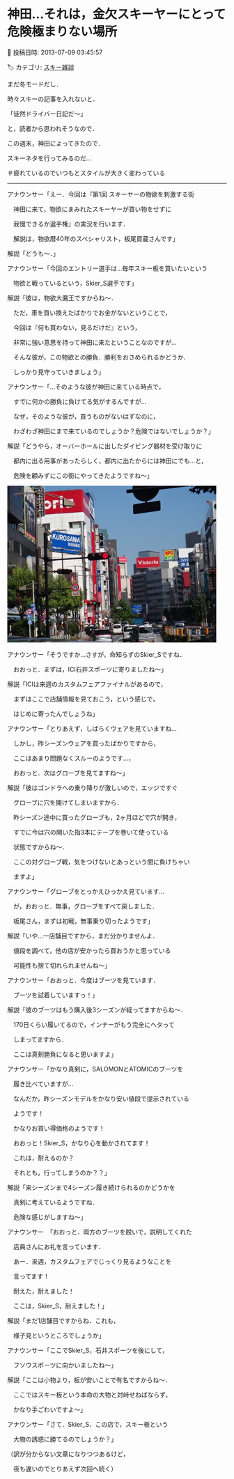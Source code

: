 # 神田…それは，金欠スキーヤーにとって危険極まりない場所

📅 投稿日時: 2013-07-09 03:45:57

🏷️ カテゴリ: [スキー雑談](c1f9d2cb7478308da16419928ea3945e9.md)

まだ冬モードだし．


時々スキーの記事を入れないと．


「徒然ドライバー日記だ～」


と，読者から思われそうなので．





この週末，神田によってきたので．


スキーネタを行ってみるのだ…


＃疲れているのでいつもとスタイルが大きく変わっている


--------


アナウンサー「えー．今回は『第1回 スキーヤーの物欲を刺激する街


　神田に来て，物欲にまみれたスキーヤーが買い物をせずに


　我慢できるか選手権』の実況を行います．


　解説は，物欲暦40年のスペシャリスト，板尾買蔵さんです」





解説「どうも～．」





アナウンサー「今回のエントリー選手は…毎年スキー板を買いたいという


　物欲と戦っているという，Skier_S選手です」





解説「彼は，物欲大魔王ですからね～．


　ただ，車を買い換えたばかりでお金がないということで，


　今回は『何も買わない，見るだけだ』という，


　非常に強い意思を持って神田に来たということなのですが…


　そんな彼が，この物欲との勝負．勝利をおさめられるかどうか．


　しっかり見守っていきましょう」





アナウンサー「…そのような彼が神田に来ている時点で，


　すでに何かの勝負に負けてる気がするんですが…


　なぜ，そのような彼が，買うものがないはずなのに，


　わざわざ神田にまで来ているのでしょうか？危険ではないでしょうか？」





解説「どうやら，オーバーホールに出したダイビング器材を受け取りに


　都内に出る用事があったらしく，都内に出たからには神田にでも…と，


　危険を顧みずにこの街にやってきたようですね～」







![10738b5821499104c35d64aca7a59306.jpg](images/10738b5821499104c35d64aca7a59306.jpg)







アナウンサー「そうですか…さすが，命知らずのSkier_Sですね．


　おおっと．まずは，ICI石井スポーツに寄りましたね～」





解説「ICIは来週のカスタムフェアファイナルがあるので，


　まずはここで店舗情報を見ておこう，という感じで，


　はじめに寄ったんでしょうね」





アナウンサー「とりあえず，しばらくウェアを見ていますね…


　しかし，昨シーズンウェアを買ったばかりですから，


　ここはあまり問題なくスルーのようです…，


　おおっと．次はグローブを見てますね～」





解説「彼はゴンドラへの乗り降りが激しいので，エッジですぐ


　グローブに穴を開けてしまいますから．


　昨シーズン途中に買ったグローブも，2ヶ月ほどで穴が開き，


　すでに今は穴の開いた指3本にテープを巻いて使っている


　状態ですからね～．


　ここの対グローブ戦，気をつけないとあっという間に負けちゃい


　ますよ」





アナウンサー「グローブをとっかえひっかえ見ています…


　が，おおっと．無事，グローブをすべて戻しました．


　板尾さん，まずは初戦，無事乗り切ったようです」





解説「いや…一店舗目ですから，まだ分かりませんよ．


　値段を調べて，他の店が安かったら買おうかと思っている


　可能性も捨て切れられませんね～」





アナウンサー「おおっと．今度はブーツを見ています．


　ブーツを試着していますっ！」





解説「彼のブーツはもう購入後3シーズンが経ってますからね～．


　170日くらい履いてるので，インナーがもう完全にヘタって


　しまってますから．


　ここは真剣勝負になると思いますよ」





アナウンサー「かなり真剣に，SALOMONとATOMICのブーツを


　履き比べていますが…


　なんだか，昨シーズンモデルをかなり安い値段で提示されている


　ようです！


　かなりお買い得価格のようです！


　おおっと！Skier_S，かなり心を動かされてます！


　これは，耐えるのか？


　それとも，行ってしまうのか？？」





解説「来シーズンまで4シーズン履き続けられるのかどうかを


　真剣に考えているようですね．


　危険な感じがしますね～」





アナウンサー　「おおっと．両方のブーツを脱いで，説明してくれた


　店員さんにお礼を言っています．


　あー．来週，カスタムフェアでじっくり見るようなことを


　言ってます！


　耐えた，耐えました！


　ここは，Skier_S，耐えました！」





解説「まだ1店舗目ですからね．これも，


　様子見というところでしょうか」





アナウンサー「ここでSkier_S，石井スポーツを後にして，　


　フソウスポーツに向かいましたね～」





解説「ここは小物より，板が安いことで有名ですからね～．


　ここではスキー板という本命の大物と対峙せねばならず，


　かなり手ごわいですよ～」





アナウンサー「さて．Skier_S．この店で，スキー板という


　大物の誘惑に勝てるのでしょうか？」





（訳が分からない文章になりつつあるけど，


　夜も遅いのでとりあえず次回へ続く）
